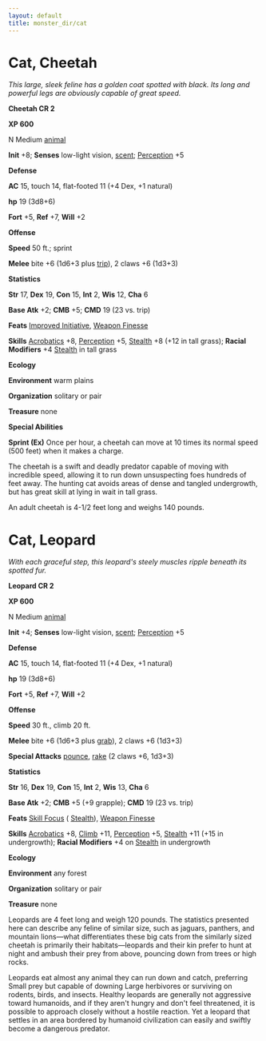 ```yaml
---
layout: default
title: monster_dir/cat
---
```

# Cat, Cheetah

_This large, sleek feline has a golden coat spotted with black. Its long and powerful legs are obviously capable of great speed._

**Cheetah CR 2**

**XP 600**

N Medium [animal](creatureTypes#_animal)

**Init** +8; **Senses** low-light vision, [scent](universalMonsterRules#_scent); [Perception](../skill_dir/perception#_perception) +5

**Defense**

**AC** 15, touch 14, flat-footed 11 (+4 Dex, +1 natural)

**hp** 19 (3d8+6)

**Fort** +5, **Ref** +7, **Will** +2

**Offense**

**Speed** 50 ft.; sprint

**Melee** bite +6 (1d6+3 plus [trip](universalMonsterRules#_trip)), 2 claws +6 (1d3+3)

**Statistics**

**Str** 17, **Dex** 19, **Con** 15, **Int** 2, **Wis** 12, **Cha** 6

**Base Atk** +2; **CMB** +5; **CMD** 19 (23 vs. trip)

**Feats** [Improved Initiative](../feats#_improved-initiative), [Weapon Finesse](../feats#_weapon-finesse)

**Skills** [Acrobatics](../skill_dir/acrobatics#_acrobatics) +8, [Perception](../skill_dir/perception#_perception) +5, [Stealth](../skill_dir/stealth#_stealth) +8 (+12 in tall grass); **Racial Modifiers** +4 [Stealth](../skill_dir/stealth#_stealth) in tall grass

**Ecology**

**Environment** warm plains

**Organization** solitary or pair

**Treasure** none

**Special Abilities**

**Sprint (Ex)** Once per hour, a cheetah can move at 10 times its normal speed (500 feet) when it makes a charge.

The cheetah is a swift and deadly predator capable of moving with incredible speed, allowing it to run down unsuspecting foes hundreds of feet away. The hunting cat avoids areas of dense and tangled undergrowth, but has great skill at lying in wait in tall grass.

An adult cheetah is 4-1/2 feet long and weighs 140 pounds.

# Cat, Leopard

_With each graceful step, this leopard's steely muscles ripple beneath its spotted fur._

**Leopard CR 2**

**XP 600**

N Medium [animal](creatureTypes#_animal)

**Init** +4; **Senses** low-light vision, [scent](universalMonsterRules#_scent); [Perception](../skill_dir/perception#_perception) +5

**Defense**

**AC** 15, touch 14, flat-footed 11 (+4 Dex, +1 natural)

**hp** 19 (3d8+6)

**Fort** +5, **Ref** +7, **Will** +2

**Offense**

**Speed** 30 ft., climb 20 ft.

**Melee** bite +6 (1d6+3 plus [grab](universalMonsterRules#_grab)), 2 claws +6 (1d3+3)

**Special Attacks** [pounce](universalMonsterRules#_pounce), [rake](universalMonsterRules#_rake) (2 claws +6, 1d3+3)

**Statistics**

**Str** 16, **Dex** 19, **Con** 15, **Int** 2, **Wis** 13, **Cha** 6

**Base Atk** +2; **CMB** +5 (+9 grapple); **CMD** 19 (23 vs. trip)

**Feats** [Skill Focus](../feats#_skill-focus) ( [Stealth](../skill_dir/stealth#_stealth)), [Weapon Finesse](../feats#_weapon-finesse)

**Skills** [Acrobatics](../skill_dir/acrobatics#_acrobatics) +8, [Climb](../skill_dir/climb#_climb) +11, [Perception](../skill_dir/perception#_perception) +5, [Stealth](../skill_dir/stealth#_stealth) +11 (+15 in undergrowth); **Racial Modifiers** +4 on [Stealth](../skill_dir/stealth#_stealth) in undergrowth

**Ecology**

**Environment** any forest

**Organization** solitary or pair

**Treasure** none

Leopards are 4 feet long and weigh 120 pounds. The statistics presented here can describe any feline of similar size, such as jaguars, panthers, and mountain lions—what differentiates these big cats from the similarly sized cheetah is primarily their habitats—leopards and their kin prefer to hunt at night and ambush their prey from above, pouncing down from trees or high rocks.

Leopards eat almost any animal they can run down and catch, preferring Small prey but capable of downing Large herbivores or surviving on rodents, birds, and insects. Healthy leopards are generally not aggressive toward humanoids, and if they aren't hungry and don't feel threatened, it is possible to approach closely without a hostile reaction. Yet a leopard that settles in an area bordered by humanoid civilization can easily and swiftly become a dangerous predator.

